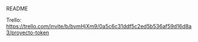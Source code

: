 README

Trello: https://trello.com/invite/b/bvmHjXm9/0a5c6c31ddf5c2ed5b536af59d16d8a3/proyecto-token